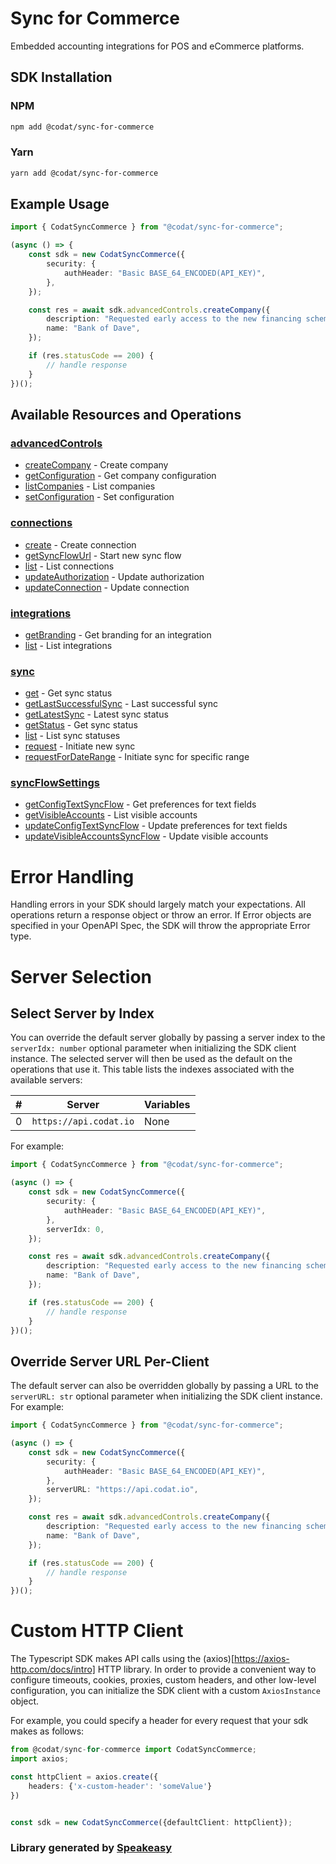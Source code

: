 # Sync for Commerce

<!-- Start Codat Library Description -->
﻿Embedded accounting integrations for POS and eCommerce platforms.
<!-- End Codat Library Description -->

<!-- Start SDK Installation -->
## SDK Installation

### NPM

```bash
npm add @codat/sync-for-commerce
```

### Yarn

```bash
yarn add @codat/sync-for-commerce
```
<!-- End SDK Installation -->

## Example Usage
<!-- Start SDK Example Usage -->
```typescript
import { CodatSyncCommerce } from "@codat/sync-for-commerce";

(async () => {
    const sdk = new CodatSyncCommerce({
        security: {
            authHeader: "Basic BASE_64_ENCODED(API_KEY)",
        },
    });

    const res = await sdk.advancedControls.createCompany({
        description: "Requested early access to the new financing scheme.",
        name: "Bank of Dave",
    });

    if (res.statusCode == 200) {
        // handle response
    }
})();

```
<!-- End SDK Example Usage -->

<!-- Start SDK Available Operations -->
## Available Resources and Operations


### [advancedControls](docs/sdks/advancedcontrols/README.md)

* [createCompany](docs/sdks/advancedcontrols/README.md#createcompany) - Create company
* [getConfiguration](docs/sdks/advancedcontrols/README.md#getconfiguration) - Get company configuration
* [listCompanies](docs/sdks/advancedcontrols/README.md#listcompanies) - List companies
* [setConfiguration](docs/sdks/advancedcontrols/README.md#setconfiguration) - Set configuration

### [connections](docs/sdks/connections/README.md)

* [create](docs/sdks/connections/README.md#create) - Create connection
* [getSyncFlowUrl](docs/sdks/connections/README.md#getsyncflowurl) - Start new sync flow
* [list](docs/sdks/connections/README.md#list) - List connections
* [updateAuthorization](docs/sdks/connections/README.md#updateauthorization) - Update authorization
* [updateConnection](docs/sdks/connections/README.md#updateconnection) - Update connection

### [integrations](docs/sdks/integrations/README.md)

* [getBranding](docs/sdks/integrations/README.md#getbranding) - Get branding for an integration
* [list](docs/sdks/integrations/README.md#list) - List integrations

### [sync](docs/sdks/sync/README.md)

* [get](docs/sdks/sync/README.md#get) - Get sync status
* [getLastSuccessfulSync](docs/sdks/sync/README.md#getlastsuccessfulsync) - Last successful sync
* [getLatestSync](docs/sdks/sync/README.md#getlatestsync) - Latest sync status
* [getStatus](docs/sdks/sync/README.md#getstatus) - Get sync status
* [list](docs/sdks/sync/README.md#list) - List sync statuses
* [request](docs/sdks/sync/README.md#request) - Initiate new sync
* [requestForDateRange](docs/sdks/sync/README.md#requestfordaterange) - Initiate sync for specific range

### [syncFlowSettings](docs/sdks/syncflowsettings/README.md)

* [getConfigTextSyncFlow](docs/sdks/syncflowsettings/README.md#getconfigtextsyncflow) - Get preferences for text fields
* [getVisibleAccounts](docs/sdks/syncflowsettings/README.md#getvisibleaccounts) - List visible accounts
* [updateConfigTextSyncFlow](docs/sdks/syncflowsettings/README.md#updateconfigtextsyncflow) - Update preferences for text fields
* [updateVisibleAccountsSyncFlow](docs/sdks/syncflowsettings/README.md#updatevisibleaccountssyncflow) - Update visible accounts
<!-- End SDK Available Operations -->



<!-- Start Dev Containers -->

<!-- End Dev Containers -->



<!-- Start Error Handling -->
# Error Handling

Handling errors in your SDK should largely match your expectations.  All operations return a response object or throw an error.  If Error objects are specified in your OpenAPI Spec, the SDK will throw the appropriate Error type.


<!-- End Error Handling -->



<!-- Start Server Selection -->
# Server Selection

## Select Server by Index

You can override the default server globally by passing a server index to the `serverIdx: number` optional parameter when initializing the SDK client instance. The selected server will then be used as the default on the operations that use it. This table lists the indexes associated with the available servers:

| # | Server | Variables |
| - | ------ | --------- |
| 0 | `https://api.codat.io` | None |

For example:


```typescript
import { CodatSyncCommerce } from "@codat/sync-for-commerce";

(async () => {
    const sdk = new CodatSyncCommerce({
        security: {
            authHeader: "Basic BASE_64_ENCODED(API_KEY)",
        },
        serverIdx: 0,
    });

    const res = await sdk.advancedControls.createCompany({
        description: "Requested early access to the new financing scheme.",
        name: "Bank of Dave",
    });

    if (res.statusCode == 200) {
        // handle response
    }
})();

```


## Override Server URL Per-Client

The default server can also be overridden globally by passing a URL to the `serverURL: str` optional parameter when initializing the SDK client instance. For example:


```typescript
import { CodatSyncCommerce } from "@codat/sync-for-commerce";

(async () => {
    const sdk = new CodatSyncCommerce({
        security: {
            authHeader: "Basic BASE_64_ENCODED(API_KEY)",
        },
        serverURL: "https://api.codat.io",
    });

    const res = await sdk.advancedControls.createCompany({
        description: "Requested early access to the new financing scheme.",
        name: "Bank of Dave",
    });

    if (res.statusCode == 200) {
        // handle response
    }
})();

```
<!-- End Server Selection -->



<!-- Start Custom HTTP Client -->
# Custom HTTP Client

The Typescript SDK makes API calls using the (axios)[https://axios-http.com/docs/intro] HTTP library.  In order to provide a convenient way to configure timeouts, cookies, proxies, custom headers, and other low-level configuration, you can initialize the SDK client with a custom `AxiosInstance` object.


For example, you could specify a header for every request that your sdk makes as follows:

```typescript
from @codat/sync-for-commerce import CodatSyncCommerce;
import axios;

const httpClient = axios.create({
    headers: {'x-custom-header': 'someValue'}
})


const sdk = new CodatSyncCommerce({defaultClient: httpClient});
```


<!-- End Custom HTTP Client -->

<!-- Placeholder for Future Speakeasy SDK Sections -->


### Library generated by [Speakeasy](https://docs.speakeasyapi.dev/docs/using-speakeasy/client-sdks)